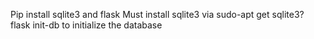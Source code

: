 Pip install sqlite3 and flask
Must install sqlite3 via sudo-apt get sqlite3?
flask init-db to initialize the database
